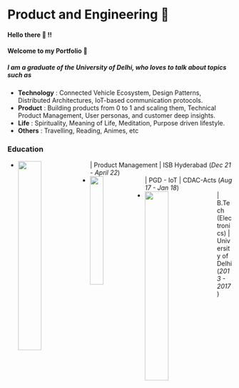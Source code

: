 # Product and Engineering :thought_balloon:

#### Hello there  :wave: !!
#### Welcome to my Portfolio :crossed_fingers:

##### I am a graduate of the University of Delhi, who loves to talk about topics such as

- **Technology**  : Connected Vehicle Ecosystem, Design Patterns, Distributed Architectures, IoT-based communication protocols.
- **Product** : Building products from 0 to 1 and scaling them, Technical Product Management, User personas, and customer deep insights.
- **Life** : Spirituality, Meaning of Life, Meditation, Purpose driven lifestyle. 
- **Others** : Travelling, Reading, Animes, etc

### Education

- <img align="left" width="33%" height="33%" src="https://github.com/parikshittyagi/portfolio/assets/32409255/b6a8cea3-ada4-47d0-b4a7-bcd6d6cdc2d2"> | Product Management | ISB Hyderabad (_Dec 21 - April 22_)
- <img align="left" width="25%" height="25%" src="https://github.com/parikshittyagi/portfolio/assets/32409255/35030a89-686a-4cf4-99e0-3827213a60b3"> | PGD - IoT | CDAC-Acts (_Aug 17 - Jan 18_)
- <img align="left" width="33%" height="33%" src="(https://github.com/parikshittyagi/portfolio/assets/32409255/e564c057-f5e7-4118-9ded-0e1ffc04039f)"> | B.Tech (Electronics) | University of Delhi (_2013 - 2017_)





